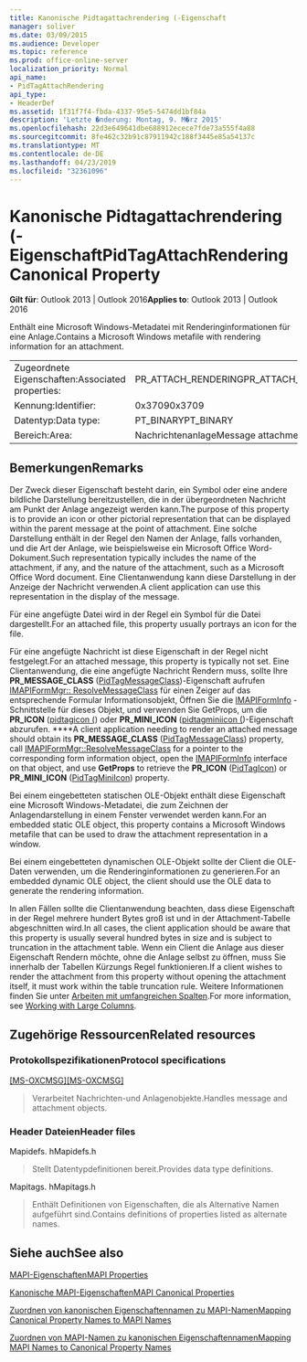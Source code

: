 ```yaml
---
title: Kanonische Pidtagattachrendering (-Eigenschaft
manager: soliver
ms.date: 03/09/2015
ms.audience: Developer
ms.topic: reference
ms.prod: office-online-server
localization_priority: Normal
api_name:
- PidTagAttachRendering
api_type:
- HeaderDef
ms.assetid: 1f31f7f4-fbda-4337-95e5-5474dd1bf84a
description: 'Letzte �nderung: Montag, 9. M�rz 2015'
ms.openlocfilehash: 22d3e649641dbe688912ecece7fde73a555f4a88
ms.sourcegitcommit: 8fe462c32b91c87911942c188f3445e85a54137c
ms.translationtype: MT
ms.contentlocale: de-DE
ms.lasthandoff: 04/23/2019
ms.locfileid: "32361096"
---
```

# <a name="pidtagattachrendering-canonical-property"></a><span data-ttu-id="e0a3a-103">Kanonische Pidtagattachrendering (-Eigenschaft</span><span class="sxs-lookup"><span data-stu-id="e0a3a-103">PidTagAttachRendering Canonical Property</span></span>

  
  
<span data-ttu-id="e0a3a-104">**Gilt für**: Outlook 2013 | Outlook 2016</span><span class="sxs-lookup"><span data-stu-id="e0a3a-104">**Applies to**: Outlook 2013 | Outlook 2016</span></span> 
  
<span data-ttu-id="e0a3a-105">Enthält eine Microsoft Windows-Metadatei mit Renderinginformationen für eine Anlage.</span><span class="sxs-lookup"><span data-stu-id="e0a3a-105">Contains a Microsoft Windows metafile with rendering information for an attachment.</span></span> 
  
|||
|:-----|:-----|
|<span data-ttu-id="e0a3a-106">Zugeordnete Eigenschaften:</span><span class="sxs-lookup"><span data-stu-id="e0a3a-106">Associated properties:</span></span>  <br/> |<span data-ttu-id="e0a3a-107">PR_ATTACH_RENDERING</span><span class="sxs-lookup"><span data-stu-id="e0a3a-107">PR_ATTACH_RENDERING</span></span>  <br/> |
|<span data-ttu-id="e0a3a-108">Kennung:</span><span class="sxs-lookup"><span data-stu-id="e0a3a-108">Identifier:</span></span>  <br/> |<span data-ttu-id="e0a3a-109">0x3709</span><span class="sxs-lookup"><span data-stu-id="e0a3a-109">0x3709</span></span>  <br/> |
|<span data-ttu-id="e0a3a-110">Datentyp:</span><span class="sxs-lookup"><span data-stu-id="e0a3a-110">Data type:</span></span>  <br/> |<span data-ttu-id="e0a3a-111">PT_BINARY</span><span class="sxs-lookup"><span data-stu-id="e0a3a-111">PT_BINARY</span></span>  <br/> |
|<span data-ttu-id="e0a3a-112">Bereich:</span><span class="sxs-lookup"><span data-stu-id="e0a3a-112">Area:</span></span>  <br/> |<span data-ttu-id="e0a3a-113">Nachrichtenanlage</span><span class="sxs-lookup"><span data-stu-id="e0a3a-113">Message attachment</span></span>  <br/> |
   
## <a name="remarks"></a><span data-ttu-id="e0a3a-114">Bemerkungen</span><span class="sxs-lookup"><span data-stu-id="e0a3a-114">Remarks</span></span>

<span data-ttu-id="e0a3a-115">Der Zweck dieser Eigenschaft besteht darin, ein Symbol oder eine andere bildliche Darstellung bereitzustellen, die in der übergeordneten Nachricht am Punkt der Anlage angezeigt werden kann.</span><span class="sxs-lookup"><span data-stu-id="e0a3a-115">The purpose of this property is to provide an icon or other pictorial representation that can be displayed within the parent message at the point of attachment.</span></span> <span data-ttu-id="e0a3a-116">Eine solche Darstellung enthält in der Regel den Namen der Anlage, falls vorhanden, und die Art der Anlage, wie beispielsweise ein Microsoft Office Word-Dokument.</span><span class="sxs-lookup"><span data-stu-id="e0a3a-116">Such representation typically includes the name of the attachment, if any, and the nature of the attachment, such as a Microsoft Office Word document.</span></span> <span data-ttu-id="e0a3a-117">Eine Clientanwendung kann diese Darstellung in der Anzeige der Nachricht verwenden.</span><span class="sxs-lookup"><span data-stu-id="e0a3a-117">A client application can use this representation in the display of the message.</span></span> 
  
<span data-ttu-id="e0a3a-118">Für eine angefügte Datei wird in der Regel ein Symbol für die Datei dargestellt.</span><span class="sxs-lookup"><span data-stu-id="e0a3a-118">For an attached file, this property usually portrays an icon for the file.</span></span> 
  
<span data-ttu-id="e0a3a-119">Für eine angefügte Nachricht ist diese Eigenschaft in der Regel nicht festgelegt.</span><span class="sxs-lookup"><span data-stu-id="e0a3a-119">For an attached message, this property is typically not set.</span></span> <span data-ttu-id="e0a3a-120">Eine Clientanwendung, die eine angefügte Nachricht Rendern muss, sollte Ihre **PR_MESSAGE_CLASS** ([PidTagMessageClass](pidtagmessageclass-canonical-property.md))-Eigenschaft aufrufen [IMAPIFormMgr:: ResolveMessageClass](imapiformmgr-resolvemessageclass.md) für einen Zeiger auf das entsprechende Formular Informationsobjekt, Öffnen Sie die [IMAPIFormInfo](imapiforminfoimapiprop.md) -Schnittstelle für dieses Objekt, und verwenden Sie GetProps, um die **PR_ICON** ([pidtagicon (](pidtagicon-canonical-property.md)) oder **PR_MINI_ICON** ([pidtagminiicon (](pidtagminiicon-canonical-property.md))-Eigenschaft abzurufen. \*\*\*\*</span><span class="sxs-lookup"><span data-stu-id="e0a3a-120">A client application needing to render an attached message should obtain its **PR_MESSAGE_CLASS** ([PidTagMessageClass](pidtagmessageclass-canonical-property.md)) property, call [IMAPIFormMgr::ResolveMessageClass](imapiformmgr-resolvemessageclass.md) for a pointer to the corresponding form information object, open the [IMAPIFormInfo](imapiforminfoimapiprop.md) interface on that object, and use **GetProps** to retrieve the **PR_ICON** ([PidTagIcon](pidtagicon-canonical-property.md)) or **PR_MINI_ICON** ([PidTagMiniIcon](pidtagminiicon-canonical-property.md)) property.</span></span> 
  
<span data-ttu-id="e0a3a-121">Bei einem eingebetteten statischen OLE-Objekt enthält diese Eigenschaft eine Microsoft Windows-Metadatei, die zum Zeichnen der Anlagendarstellung in einem Fenster verwendet werden kann.</span><span class="sxs-lookup"><span data-stu-id="e0a3a-121">For an embedded static OLE object, this property contains a Microsoft Windows metafile that can be used to draw the attachment representation in a window.</span></span> 
  
<span data-ttu-id="e0a3a-122">Bei einem eingebetteten dynamischen OLE-Objekt sollte der Client die OLE-Daten verwenden, um die Renderinginformationen zu generieren.</span><span class="sxs-lookup"><span data-stu-id="e0a3a-122">For an embedded dynamic OLE object, the client should use the OLE data to generate the rendering information.</span></span> 
  
<span data-ttu-id="e0a3a-123">In allen Fällen sollte die Clientanwendung beachten, dass diese Eigenschaft in der Regel mehrere hundert Bytes groß ist und in der Attachment-Tabelle abgeschnitten wird.</span><span class="sxs-lookup"><span data-stu-id="e0a3a-123">In all cases, the client application should be aware that this property is usually several hundred bytes in size and is subject to truncation in the attachment table.</span></span> <span data-ttu-id="e0a3a-124">Wenn ein Client die Anlage aus dieser Eigenschaft Rendern möchte, ohne die Anlage selbst zu öffnen, muss Sie innerhalb der Tabellen Kürzungs Regel funktionieren.</span><span class="sxs-lookup"><span data-stu-id="e0a3a-124">If a client wishes to render the attachment from this property without opening the attachment itself, it must work within the table truncation rule.</span></span> <span data-ttu-id="e0a3a-125">Weitere Informationen finden Sie unter [Arbeiten mit umfangreichen Spalten](working-with-large-columns.md).</span><span class="sxs-lookup"><span data-stu-id="e0a3a-125">For more information, see [Working with Large Columns](working-with-large-columns.md).</span></span> 
  
## <a name="related-resources"></a><span data-ttu-id="e0a3a-126">Zugehörige Ressourcen</span><span class="sxs-lookup"><span data-stu-id="e0a3a-126">Related resources</span></span>

### <a name="protocol-specifications"></a><span data-ttu-id="e0a3a-127">Protokollspezifikationen</span><span class="sxs-lookup"><span data-stu-id="e0a3a-127">Protocol specifications</span></span>

<span data-ttu-id="e0a3a-128">[[MS-OXCMSG]](https://msdn.microsoft.com/library/7fd7ec40-deec-4c06-9493-1bc06b349682%28Office.15%29.aspx)</span><span class="sxs-lookup"><span data-stu-id="e0a3a-128">[[MS-OXCMSG]](https://msdn.microsoft.com/library/7fd7ec40-deec-4c06-9493-1bc06b349682%28Office.15%29.aspx)</span></span>
  
> <span data-ttu-id="e0a3a-129">Verarbeitet Nachrichten-und Anlagenobjekte.</span><span class="sxs-lookup"><span data-stu-id="e0a3a-129">Handles message and attachment objects.</span></span>
    
### <a name="header-files"></a><span data-ttu-id="e0a3a-130">Header Dateien</span><span class="sxs-lookup"><span data-stu-id="e0a3a-130">Header files</span></span>

<span data-ttu-id="e0a3a-131">Mapidefs. h</span><span class="sxs-lookup"><span data-stu-id="e0a3a-131">Mapidefs.h</span></span>
  
> <span data-ttu-id="e0a3a-132">Stellt Datentypdefinitionen bereit.</span><span class="sxs-lookup"><span data-stu-id="e0a3a-132">Provides data type definitions.</span></span>
    
<span data-ttu-id="e0a3a-133">Mapitags. h</span><span class="sxs-lookup"><span data-stu-id="e0a3a-133">Mapitags.h</span></span>
  
> <span data-ttu-id="e0a3a-134">Enthält Definitionen von Eigenschaften, die als Alternative Namen aufgeführt sind.</span><span class="sxs-lookup"><span data-stu-id="e0a3a-134">Contains definitions of properties listed as alternate names.</span></span>
    
## <a name="see-also"></a><span data-ttu-id="e0a3a-135">Siehe auch</span><span class="sxs-lookup"><span data-stu-id="e0a3a-135">See also</span></span>



[<span data-ttu-id="e0a3a-136">MAPI-Eigenschaften</span><span class="sxs-lookup"><span data-stu-id="e0a3a-136">MAPI Properties</span></span>](mapi-properties.md)
  
[<span data-ttu-id="e0a3a-137">Kanonische MAPI-Eigenschaften</span><span class="sxs-lookup"><span data-stu-id="e0a3a-137">MAPI Canonical Properties</span></span>](mapi-canonical-properties.md)
  
[<span data-ttu-id="e0a3a-138">Zuordnen von kanonischen Eigenschaftennamen zu MAPI-Namen</span><span class="sxs-lookup"><span data-stu-id="e0a3a-138">Mapping Canonical Property Names to MAPI Names</span></span>](mapping-canonical-property-names-to-mapi-names.md)
  
[<span data-ttu-id="e0a3a-139">Zuordnen von MAPI-Namen zu kanonischen Eigenschaftennamen</span><span class="sxs-lookup"><span data-stu-id="e0a3a-139">Mapping MAPI Names to Canonical Property Names</span></span>](mapping-mapi-names-to-canonical-property-names.md)

